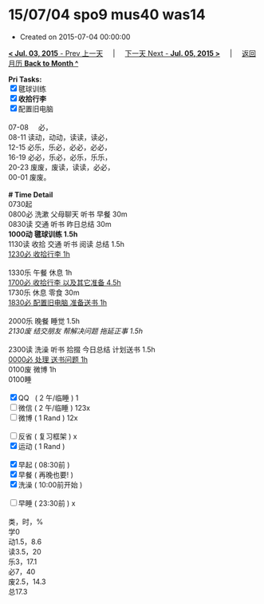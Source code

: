 # 15/07/04 spo9 mus40 was14

- Created on 2015-07-04 00:00:00

[**< Jul. 03, 2015** - Prev 上一天](_archived/lifelogs/2015/07/d03.md) &nbsp; &nbsp; | &nbsp; &nbsp; [下一天 Next - **Jul. 05, 2015 >**](_archived/lifelogs/2015/07/d05.md) &nbsp; &nbsp; |  &nbsp; &nbsp; [返回月历 **Back to Month ^**](_archived/lifelogs/2015/07/index.md)
<br/><div><b>Pri Tasks:</b></div><div><input checked="true" type="checkbox"/>毽球训练</div><div><b><input checked="true" type="checkbox"/></b><b>收拾行李</b></div><div><input checked="true" type="checkbox"/>配置旧电脑</div><div><br/></div><div>07-08     必，</div><div>08-11 读动，动动，读读，读必，</div><div>12-15 必乐，乐必，必必，必必，</div><div>16-19 必必，乐必，必乐，乐乐，</div><div>20-23 废废，废读，读读，必必，</div><div>00-01 废废。</div><div><br/></div><div><b># Time Detail</b></div><div>0730起</div><div>0800必 洗漱 父母聊天 听书 早餐 30m</div><div>0830读 交通 听书 昨日总结 30m</div><div><b>1000动 毽球训练 1.5h</b></div><div>1130读 收拾 交通 听书 阅读 总结 1.5h</div><div><u>1230必 收拾行李 1h</u></div><div><br/></div><div>1330乐 午餐 休息 1h</div><div><u>1700必 收拾行李 以及其它准备 4.5h</u></div><div>1730乐 休息 零食 30m</div><div><u>1830必 配置旧电脑 准备送书 1h</u></div><div><br/></div><div>2000乐 晚餐 睡觉 1.5h</div><div><i>2130废 结交朋友 帮解决问题 拖延正事 1.5h</i></div><div><br/></div><div>2300读 洗澡 听书 拾掇 今日总结 计划送书 1.5h</div><div><u>0000必 处理 送书问题 1h</u></div><div>0100废 微博 1h</div><div>0100睡</div><div><br/></div><div><input checked="true" type="checkbox"/>QQ   ( 2 午/临睡 ) 1</div><div><input type="checkbox"/>微信 ( 2 午/临睡 ) 123x</div><div><input type="checkbox"/>微博 ( 1 Rand ) 12x</div><div><br/></div><div><input type="checkbox"/>反省 ( 复习框架 ) x</div><div><input checked="true" type="checkbox"/>运动 ( 1 Rand )</div><div><br/></div><div><input checked="true" type="checkbox"/>早起 ( 08:30前 )</div><div><input checked="true" type="checkbox"/>早餐 ( 再晚也要! )</div><div><input checked="true" type="checkbox"/>洗澡 ( 10:00前开始 )</div><div><br/></div><div><input type="checkbox"/>早睡 ( 23:30前 ) x</div><div><br/></div><div>类，时，%</div><div>学0</div><div>动1.5，8.6</div><div>读3.5，20</div><div>乐3，17.1</div><div>必7，40</div><div>废2.5，14.3</div><div>总17.3</div>
